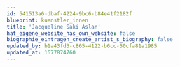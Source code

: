 ```yaml
---
id: 541513a6-dbaf-4224-9bc6-b84e41f2182f
blueprint: kuenstler_innen
title: 'Jacqueline Saki Aslan'
hat_eigene_website_has_own_website: false
biographie_eintragen_create_artist_s_biography: false
updated_by: b1a43fd3-c865-4122-b6cc-50cfa81a1985
updated_at: 1677874760
---
```

